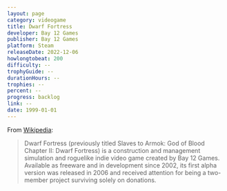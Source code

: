 ```yaml
---
layout: page
category: videogame
title: Dwarf Fortress
developer: Bay 12 Games
publisher: Bay 12 Games
platform: Steam
releaseDate: 2022-12-06
howlongtobeat: 200
difficulty: --
trophyGuide: --
durationHours: --
trophies: --
percent: --
progress: backlog
link: --
date: 1999-01-01
---
```


From [Wikipedia](https://en.wikipedia.org/wiki/Dwarf_Fortress):

> Dwarf Fortress (previously titled Slaves to Armok: God of Blood Chapter II: Dwarf Fortress) is a construction and management simulation and roguelike indie video game created by Bay 12 Games. Available as freeware and in development since 2002, its first alpha version was released in 2006 and received attention for being a two-member project surviving solely on donations.

